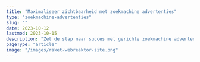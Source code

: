 ```yaml
---
title: "Maximaliseer zichtbaarheid met zoekmachine advertenties"
type: "zoekmachine-advertenties"
slug: ""
date: 2023-10-12
lastmod: 2023-10-15
description: "Zet de stap naar succes met gerichte zoekmachine advertenties. Wij helpen je het juiste publiek te bereiken en je conversies te verhogen."
pageType: "article"
image: "/images/raket-webreaktor-site.png"
---
```



